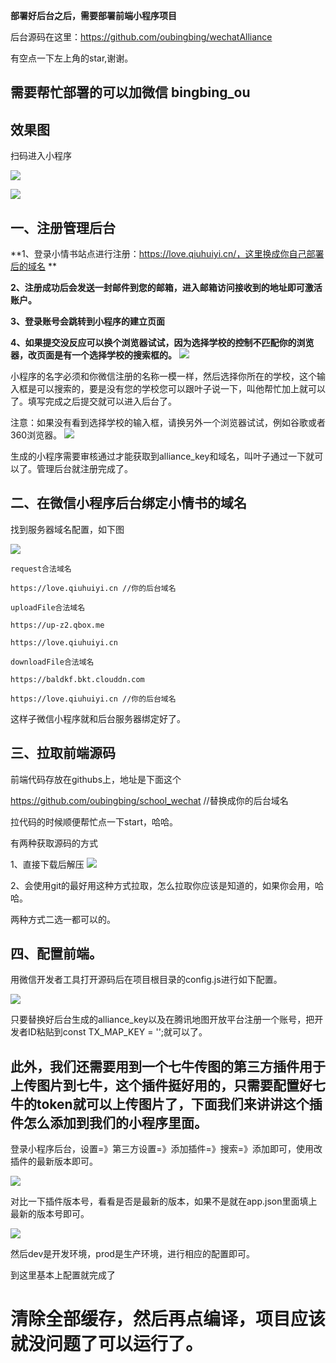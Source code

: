**部署好后台之后，需要部署前端小程序项目**

后台源码在这里：https://github.com/oubingbing/wechatAlliance

有空点一下左上角的star,谢谢。

## 需要帮忙部署的可以加微信 bingbing_ou

## 效果图

扫码进入小程序

![](http://article.qiuhuiyi.cn/Fthvoe308wnXc0vy0IsrY9GKmzx3)

![](http://img.qiuhuiyi.cn/tmp/wx0f587d7c97a68e2b.o6zAJs3oh85Zb1lJE8oWix57vny0.bRrrxT8E9R8A3280bf2c92be9407e0d8c55edc628c3d.png)


## 一、注册管理后台

**1、登录小情书站点进行注册：https://love.qiuhuiyi.cn/，这里换成你自己部署后的域名 **

**2、注册成功后会发送一封邮件到您的邮箱，进入邮箱访问接收到的地址即可激活账户。**

**3、登录账号会跳转到小程序的建立页面**

**4、如果提交没反应可以换个浏览器试试，因为选择学校的控制不匹配你的浏览器，改页面是有一个选择学校的搜索框的。**
![](http://article.qiuhuiyi.cn/FpYfEmcgT_M1KcRDWVCjRpkbkF0J)

小程序的名字必须和你微信注册的名称一模一样，然后选择你所在的学校，这个输入框是可以搜索的，要是没有您的学校您可以跟叶子说一下，叫他帮忙加上就可以了。填写完成之后提交就可以进入后台了。

注意：如果没有看到选择学校的输入框，请换另外一个浏览器试试，例如谷歌或者360浏览器。
![](http://article.qiuhuiyi.cn/FuxRaOWAbCI8c6TCLMcJ0QzMQFTJ)


生成的小程序需要审核通过才能获取到alliance_key和域名，叫叶子通过一下就可以了。管理后台就注册完成了。

## 二、在微信小程序后台绑定小情书的域名
找到服务器域名配置，如下图

![](http://article.qiuhuiyi.cn/Fphrq_di6Jyw6FxtiXenpuRD8o4I)

    request合法域名
    
    https://love.qiuhuiyi.cn //你的后台域名
    
    uploadFile合法域名
    
    https://up-z2.qbox.me
    
    https://love.qiuhuiyi.cn
    
    downloadFile合法域名
    
    https://baldkf.bkt.clouddn.com 
    
    https://love.qiuhuiyi.cn //你的后台域名

这样子微信小程序就和后台服务器绑定好了。

## 三、拉取前端源码
前端代码存放在githubs上，地址是下面这个

https://github.com/oubingbing/school_wechat  //替换成你的后台域名

拉代码的时候顺便帮忙点一下start，哈哈。

有两种获取源码的方式

1、直接下载后解压
![](http://article.qiuhuiyi.cn/FtjNDjH3zWgf2-QV_I8t4X5JN-QV)

2、会使用git的最好用这种方式拉取，怎么拉取你应该是知道的，如果你会用，哈哈。

两种方式二选一都可以的。

## 四、配置前端。
用微信开发者工具打开源码后在项目根目录的config.js进行如下配置。

![](http://article.qiuhuiyi.cn/FvZTN_-Liecbr1nalSlf1ZPPhjE2)

只要替换好后台生成的alliance_key以及在腾讯地图开放平台注册一个账号，把开发者ID粘贴到const TX_MAP_KEY = '';就可以了。

## 此外，我们还需要用到一个七牛传图的第三方插件用于上传图片到七牛，这个插件挺好用的，只需要配置好七牛的token就可以上传图片了，下面我们来讲讲这个插件怎么添加到我们的小程序里面。
登录小程序后台，设置=》第三方设置=》添加插件=》搜索=》添加即可，使用改插件的最新版本即可。

![](http://article.qiuhuiyi.cn/FpSdNYu-aytly00isIR3XESXoU8r)

对比一下插件版本号，看看是否是最新的版本，如果不是就在app.json里面填上最新的版本号即可。

![](http://article.qiuhuiyi.cn/FhWpAp2c5gqlcISgqw1Nf-9nu8t1)

然后dev是开发环境，prod是生产环境，进行相应的配置即可。

到这里基本上配置就完成了

# 清除全部缓存，然后再点编译，项目应该就没问题了可以运行了。